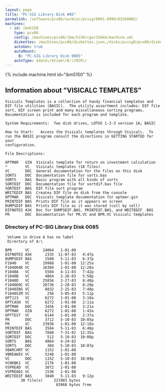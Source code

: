 ```yaml
---
layout: page
title: "PC-SIG Library Disk #85"
permalink: /software/pcx86/sw/misc/pcsig/0001-0999/DISK0085/
machines:
  - id: ibm5150
    type: pcx86
    config: /machines/pcx86/ibm/5150/cga/256kb/machine.xml
    diskettes: /machines/pcx86/diskettes.json,/disks/pcsig0/pcx86/diskettes.json
    autoGen: true
    autoMount:
      B: "PC-SIG Library Disk 0085"
    autoType: $date\r$time\rB:\rDIR\r
---
```


{% include machine.html id="ibm5150" %}

## Information about "VISICALC TEMPLATES"

    Visicalc Templates is a collection of handy financial templates and
    DIF file utilities (BASIC).  The utility assortment includes: DIF file
    sort, DIF screen print and many miscellaneous sorting programs.
    Documentation is included for each program and template.
    
    System Requirements:  Two disk drives, LOTUS 1-2-3 version 1A; BASIC
    
    How to Start:   Access the Visicalc templates through Visicalc.  To
    run the BASIC program consult the directions in GETTING STARTED for your
    configuration.
    
    File Descriptions:
    
    OPTMAR   GIN  Visicalc template for return on investment calculation
    *        VC   Visicalc templates (18 files)
    VC       DOC  General documentation for the files on this disk
    SORTS    DOC  Documentation file for sorts.bas
    SORTS    BAS  Basic program with all kinds of sorts
    SORTDIF  DOC  Documentation file for sortdif.bas file
    SORTDIF  BAS  DIF file sort program
    WRITEDIF BAS  Creates DIF file on disk from the console
    OPTMAR   DOC  Visicalc template documentation for optmar.gin
    PRINTDIF BAS  Prints DIF file as it appears on screen
    DUMPSDIF BAS  Prints DIF file as it was stored (cell by cell)
    DIFNOTES ASK  Doc for DUMPSDIF.BAS, PRINTDIF.BAS, and WRITEDIF .BAS
    PR       DOC  Documentation for PR.VC and BPR.VC Visicalc templates

### Directory of PC-SIG Library Disk 0085

     Volume in drive A has no label
     Directory of A:\

    BPR      VC      24064   1-01-80
    DIFNOTES ASK      2335  11-07-83   4:47p
    DUMPSDIF BAS      2560   5-11-83   6:37p
    F1040    VC      19968   1-01-80  12:25a
    F104064K VC      16384   1-01-80  12:28a
    F1040A   VC       5504   4-11-83   7:42p
    F1040B   VC       4864   2-26-83   5:58p
    F1040D   VC      25856   2-27-83   8:40p
    F1040DOC VC      20736   2-20-83   8:20p
    F1040INS VC       8832   2-25-83   7:40p
    F1040SIM VC        256   3-05-83   5:11p
    OPT123   VC       6272   1-01-80   3:10a
    OPTCASH  VC       6272   1-01-80   2:11a
    OPTMAR   DOC      3456   1-01-80   3:21a
    OPTMAR   GIN      6272   1-01-80   1:43a
    OPTTEST  VC       6144   1-01-80   2:37a
    PR       DOC      3712   5-10-83  10:05p
    PR       VC      23936   1-01-80  12:10a
    PRINTDIF BAS      3584   5-11-83   6:48p
    SORTDIF  BAS      7040   7-31-82  12:35a
    SORTDIF  DOC       512   5-10-83  10:08p
    SORTS    BAS      4864   4-24-82
    SORTS    DOC       384   5-10-83  10:07p
    VBARCHRT VC       1152   1-01-80
    VBREAKEV VC       5248   1-01-80
    VC       DOC      1152   5-10-83  10:09p
    VCHKBK1  VC       2176   1-01-80
    VSPREAD  VC       3072   1-01-80
    VSPREAD1 VC       1536   1-01-80
    WRITEDIF BAS      3840   5-11-83   9:12p
           30 file(s)     221983 bytes
                           83968 bytes free

